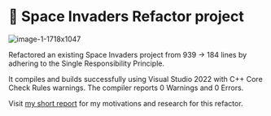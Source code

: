 # 👾 Space Invaders Refactor project

![image-1-1718x1047](https://github.com/user-attachments/assets/ccb794e6-80c9-410a-91b9-d83fe7c04677)

Refactored an existing Space Invaders project from 939 → 184 lines by adhering to the Single Responsibility Principle. 

It compiles and builds successfully using Visual Studio 2022 with C++ Core Check Rules warnings. The compiler reports 0 Warnings and 0 Errors.

Visit [my short report](https://docs.google.com/presentation/d/1B57MS-n-5ULTBAXZg9rvhVzbp5u3qYiJQmF231zRk-c/edit?usp=sharing) for my motivations and research for this refactor.
